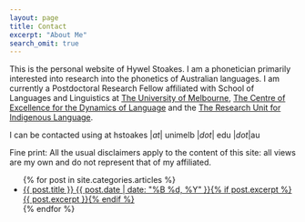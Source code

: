```yaml
---
layout: page
title: Contact
excerpt: "About Me"
search_omit: true
---
```

This is the personal website of Hywel Stoakes. I am a phonetician primarily interested into research into the phonetics of Australian languages. I am currently a Postdoctoral Research Fellow affiliated with School of Languages and Linguistics at [The University of Melbourne](http://languages-linguistics.unimelb.edu.au), [The Centre of Excellence for the Dynamics of Language](http://dynamicsoflanguage.edu.au) and the [The Research Unit for Indigenous Language](https://indiglang.arts.unimelb.edu.au/home/).  

I can be contacted using at hstoakes |*at*| unimelb |*dot*| edu |*dot*|au  

Fine print: All the usual disclaimers apply to the content of this site: all views are my own and do not represent that of my affiliated.


<ul class="post-list">
{% for post in site.categories.articles %} 
  <li><article><a href="{{ site.url }}{{ post.url }}">{{ post.title }} <span class="entry-date"><time datetime="{{ post.date | date_to_xmlschema }}">{{ post.date | date: "%B %d, %Y" }}</time></span>{% if post.excerpt %} <span class="excerpt">{{ post.excerpt }}</span>{% endif %}</a></article></li>
{% endfor %}
</ul>
